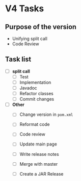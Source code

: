 # V4 Tasks

## Purpose of the version

 * Unifying split call
 * Code Review

## Task list

- [ ] **split call**
  - [ ] Test
  - [ ] Implementation
  - [ ] Javadoc
  - [ ] Refactor classes
  - [ ] Commit changes

-  [ ] **Other**
  - [ ] Change version in `pom.xml`
  - [ ] Reformat code
  - [ ] Code review
  - [ ] Update main page
  - [ ] Write release notes
  - [ ] Merge with master
  - [ ] Create a JAR Release

